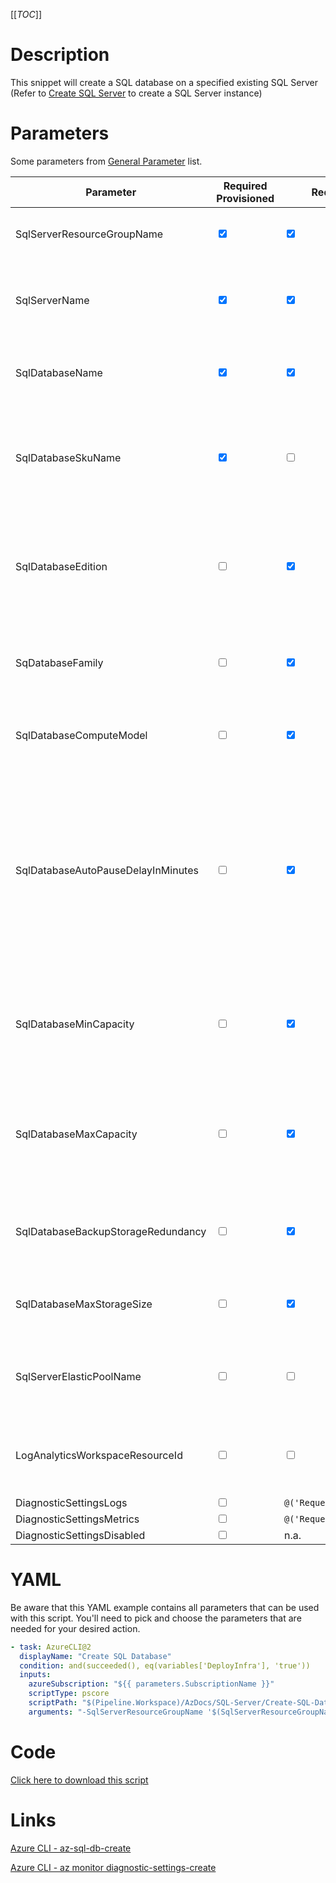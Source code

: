 [[_TOC_]]

# Description

This snippet will create a SQL database on a specified existing SQL Server (Refer to [Create SQL Server](/Azure/AzDocs-v1/Scripts/SQL-Server/Create-SQL-Server) to create a SQL Server instance)

# Parameters

Some parameters from [General Parameter](/Azure/AzDocs-v1/Scripts) list.

| Parameter                          | Required Provisioned            | Required Serverless              | Example Value                                                                                                                                     | Description                                                                                                                                                                                                            |
| ---------------------------------- | ------------------------------- | -------------------------------- | ------------------------------------------------------------------------------------------------------------------------------------------------- | ---------------------------------------------------------------------------------------------------------------------------------------------------------------------------------------------------------------------- |
| SqlServerResourceGroupName         | <input type="checkbox" checked> | <input type="checkbox" checked>  | `myteam-testapi-$(Release.EnvironmentName)`                                                                                                       | The name of the Resource Group the SQL server was created                                                                                                                                                              |
| SqlServerName                      | <input type="checkbox" checked> | <input type="checkbox" checked>  | `somesqlserver$(Release.EnvironmentName)`                                                                                                         | The name for the SQL Server resource. This has to be an existing SQL Server instance.                                                                                                                                  |
| SqlDatabaseName                    | <input type="checkbox" checked> | <input type="checkbox" checked>  | `mydatabase`                                                                                                                                      | The name for the SQL Database to create. Stick to alphanumerical and hyphens etc                                                                                                                                       |
| SqlDatabaseSkuName                 | <input type="checkbox" checked> | <input type="checkbox">          | `S1`                                                                                                                                              | The skuname for the SQL database to use. Information about performance & pricing can be found [here](https://azure.microsoft.com/en-us/pricing/details/sql-database/single/)                                           |
| SqlDatabaseEdition                 | <input type="checkbox">         | <input type="checkbox" checked>  | `GeneralPurpose`                                                                                                                                  | The SQL Database edition you want to use. Options are `Basic`, `Standard`, `Premium`, `GeneralPurpose`, `BusinessCritical` or `Hyperscale`                                                                             |
| SqDatabaseFamily                   | <input type="checkbox">         | <input type="checkbox" checked>  | `Gen5`                                                                                                                                            | The Azure SQL offering generation you want to use. Options are: `Gen4` or `Gen5`.                                                                                                                                      |
| SqlDatabaseComputeModel            | <input type="checkbox">         | <input type="checkbox" checked>  | `Serverless`                                                                                                                                      | The compute model to use. Options are: `Provisioned` or `Serverless`.                                                                                                                                                  |
| SqlDatabaseAutoPauseDelayInMinutes | <input type="checkbox">         | <input type="checkbox" checked>  | `60` or `-1` (disable)                                                                                                                            | The amount of minutes before the SQL Server goes to sleep mode. This is only recommended for non-production environments. NOTE: The first query after coming out of sleep will fail. Use `-1` to disable this feature. |
| SqlDatabaseMinCapacity             | <input type="checkbox">         | <input type="checkbox" checked>  | `2`                                                                                                                                               | The minimum capacity of this database. in the vCore model this equals the number of vCores you want.                                                                                                                   |
| SqlDatabaseMaxCapacity             | <input type="checkbox">         | <input type="checkbox" checked>  | `8`                                                                                                                                               | The maximum allowed capacity of this database. in the vCore model this equals the number of vCores you want.                                                                                                           |
| SqlDatabaseBackupStorageRedundancy | <input type="checkbox">         | <input type="checkbox" checked>  | `Zone`                                                                                                                                            | The level of backup redundancy you want. Options are `Local`, `Zone`, `Geo`.                                                                                                                                           |
| SqlDatabaseMaxStorageSize          | <input type="checkbox">         | <input type="checkbox" checked>  | `50GB`                                                                                                                                            | The amount of storage including the unit of data. Examples: `50GB`, `250GB` or `1TB`                                                                                                                                   |
| SqlServerElasticPoolName           | <input type="checkbox">         | <input type="checkbox">          | `my-elastic-pool`                                                                                                                                 | The name of the elastic pool in your sql server you would like to add the database to.                                                                                                                                 |
| LogAnalyticsWorkspaceResourceId    | <input type="checkbox">         | <input type="checkbox">          | `/subscriptions/<subscriptionid>/resourceGroups/<resourcegroup>/providers/Microsoft.OperationalInsights/workspaces/<loganalyticsworkspacename>`   | The Log Analytics Workspace the diagnostic setting will be linked to.                                                                                                                                                  |
| DiagnosticSettingsLogs             | <input type="checkbox">         | `@('Requests';'MongoRequests';)` | If you want to enable a specific set of diagnostic settings for the category 'Logs'. By default, all categories for 'Logs' will be enabled.       |
| DiagnosticSettingsMetrics          | <input type="checkbox">         | `@('Requests';'MongoRequests';)` | If you want to enable a specific set of diagnostic settings for the category 'Metrics'. By default, all categories for 'Metrics' will be enabled. |
| DiagnosticSettingsDisabled         | <input type="checkbox">         | n.a.                             | If you don't want to enable any diagnostic settings, you can pass this as a switch witout a value(`-DiagnosticsettingsDisabled`).                 |

# YAML

Be aware that this YAML example contains all parameters that can be used with this script. You'll need to pick and choose the parameters that are needed for your desired action.

```yaml
- task: AzureCLI@2
  displayName: "Create SQL Database"
  condition: and(succeeded(), eq(variables['DeployInfra'], 'true'))
  inputs:
    azureSubscription: "${{ parameters.SubscriptionName }}"
    scriptType: pscore
    scriptPath: "$(Pipeline.Workspace)/AzDocs/SQL-Server/Create-SQL-Database.ps1"
    arguments: "-SqlServerResourceGroupName '$(SqlServerResourceGroupName)' -SqlServerName '$(SqlServerName)' -SqlDatabaseName '$(SqlDatabaseName)' -SqlDatabaseSkuName '$(SqlDatabaseSkuName)' -SqlDatabaseEdition '$(SqlDatabaseEdition)' -SqlDatabaseFamily '$(SqlDatabaseFamily)' -SqlDatabaseComputeModel '$(SqlDatabaseComputeModel)' -SqlDatabaseAutoPauseDelayInMinutes '$(SqlDatabaseAutoPauseDelayInMinutes)' -SqlDatabaseMinCapacity '$(SqlDatabaseMinCapacity)' -SqlDatabaseMaxCapacity '$(SqlDatabaseMaxCapacity)' -SqlDatabaseBackupStorageRedundancy '$(SqlDatabaseBackupStorageRedundancy)' -SqlDatabaseMaxStorageSize '$(SqlDatabaseMaxStorageSize)' -SqlServerElasticPoolName '$(SqlServerElasticPoolName)' -LogAnalyticsWorkspaceResourceId '$(LogAnalyticsWorkspaceResourceId)' -ResourceTags $(ResourceTags) -DiagnosticSettingsLogs $(DiagnosticSettingsLogs) -DiagnosticSettingsDisabled $(DiagnosticSettingsDisabled)"
```

# Code

[Click here to download this script](../../../../../src/SQL-Server/Create-SQL-Database.ps1)

# Links

[Azure CLI - az-sql-db-create](https://docs.microsoft.com/en-us/cli/azure/sql/db?view=azure-cli-latest#az-sql-db-create)

[Azure CLI - az monitor diagnostic-settings-create](https://docs.microsoft.com/nl-nl/cli/azure/monitor/diagnostic-settings?view=azure-cli-latest#az_monitor_diagnostic_settings_create)
